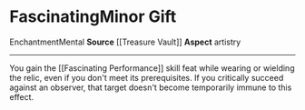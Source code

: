 ﻿---
element: null
id: '85'
item_category: Relics
name: Fascinating
prerequisite: null
rarity: Common
school: Enchantment
source: '[[DATABASE/source/Treasure Vault|Treasure Vault]]'
trait:
- '[[DATABASE/trait/Enchantment|Enchantment]]'
- '[[DATABASE/trait/Mental|Mental]]'
type: Relic Minor Gift

---
# Fascinating<span class="item-type">Minor Gift</span>

<span class="item-trait">Enchantment</span><span class="item-trait">Mental</span>
**Source** [[Treasure Vault]] 
**Aspect** artistry

---
You gain the [[Fascinating Performance]] skill feat while wearing or wielding the relic, even if you don't meet its prerequisites. If you critically succeed against an observer, that target doesn't become temporarily immune to this effect.
